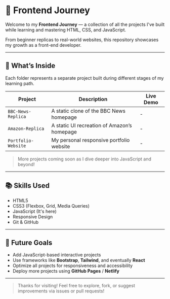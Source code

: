 # 🚀 Frontend Journey

Welcome to my **Frontend Journey** — a collection of all the projects I've built while learning and mastering HTML, CSS, and JavaScript.

From beginner replicas to real-world websites, this repository showcases my growth as a front-end developer.

---

## 🧠 What’s Inside

Each folder represents a separate project built during different stages of my learning path.

| Project              | Description                                      | Live Demo             |
|----------------------|--------------------------------------------------|-----------------------|
| `BBC-News-Replica`   | A static clone of the BBC News homepage          |  -                    |
| `Amazon-Replica`     | A static UI recreation of Amazon’s homepage      |  -                    |
| `Portfolio-Website`  | My personal responsive portfolio website         |  -                    |

> More projects coming soon as I dive deeper into JavaScript and beyond!

---

## 📚 Skills Used

- HTML5
- CSS3 (Flexbox, Grid, Media Queries)
- JavaScript (It's here)
- Responsive Design
- Git & GitHub

---

## 🚧 Future Goals

- Add JavaScript-based interactive projects  
- Use frameworks like **Bootstrap**, **Tailwind**, and eventually **React**  
- Optimize all projects for responsiveness and accessibility  
- Deploy more projects using **GitHub Pages** / **Netlify**

---

> Thanks for visiting! Feel free to explore, fork, or suggest improvements via issues or pull requests!
